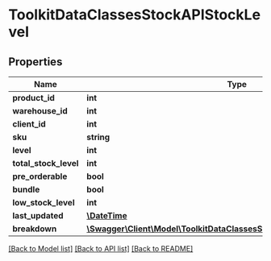 # ToolkitDataClassesStockAPIStockLevel

## Properties
Name | Type | Description | Notes
------------ | ------------- | ------------- | -------------
**product_id** | **int** |  | [optional] 
**warehouse_id** | **int** |  | [optional] 
**client_id** | **int** |  | [optional] 
**sku** | **string** |  | [optional] 
**level** | **int** |  | [optional] 
**total_stock_level** | **int** |  | [optional] 
**pre_orderable** | **bool** |  | [optional] 
**bundle** | **bool** |  | [optional] 
**low_stock_level** | **int** |  | [optional] 
**last_updated** | [**\DateTime**](\DateTime.md) |  | [optional] 
**breakdown** | [**\Swagger\Client\Model\ToolkitDataClassesStockAPIStockLevelBreakdown[]**](ToolkitDataClassesStockAPIStockLevelBreakdown.md) |  | [optional] 

[[Back to Model list]](../README.md#documentation-for-models) [[Back to API list]](../README.md#documentation-for-api-endpoints) [[Back to README]](../README.md)


